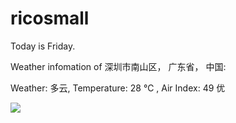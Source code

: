 # ricosmall

Today is Friday.

Weather infomation of 深圳市南山区， 广东省， 中国: 

Weather: 多云, Temperature: 28 ℃ , Air Index: 49 优

<img src="https://github-readme-stats.vercel.app/api?username=ricosmall&show_icons=true" />
